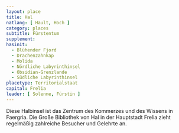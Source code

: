 ```yaml
---
layout: place
title: Hal
natlang: [ Hault, Hoch ]
category: places
subtitle: Fürstentum
supplement: 
hasinit:
  - Blühender Fjord
  - Drachenzahnkap
  - Molida
  - Nördliche Labyrinthinsel
  - Obsidian-Grenzlande
  - Südliche Labyrinthinsel
placetype: Territorialstaat
capital: Frelia
leader: [ Solenne, Fürstin ]
---
```


Diese Halbinsel ist das Zentrum des Kommerzes und des Wissens in Faergria. Die Große Bibliothek von Hal in der
Hauptstadt Frelia zieht regelmäßig zahlreiche Besucher und Gelehrte an.